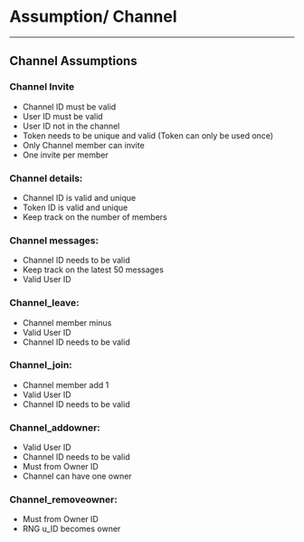 # Assumption/ Channel
---
## Channel Assumptions
### Channel Invite
- Channel ID must be valid
- User ID must be valid
- User ID not in the channel
- Token needs to be unique and valid (Token can only be used once)
- Only Channel member can invite
- One invite per member

### Channel details:
- Channel ID is valid and unique
- Token ID is valid and unique
- Keep track on the number of members

### Channel messages:
- Channel ID needs to be valid
- Keep track on the latest 50 messages
- Valid User ID

### Channel_leave: 
- Channel member minus   
-  Valid User ID
- Channel ID needs to be valid

### Channel_join:    
- Channel member add 1
- Valid User ID
- Channel ID needs to be valid

### Channel_addowner:
- Valid User ID
- Channel ID needs to be valid
- Must from Owner ID
- Channel can have one owner

### Channel_removeowner:
- Must from Owner ID
- RNG u_ID becomes owner
